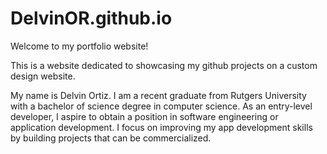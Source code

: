 # DelvinOR.github.io

Welcome to my portfolio website!

This is a website dedicated to showcasing my github projects on a custom design website.

My name is Delvin Ortiz. I am a recent graduate from Rutgers University with a bachelor of science degree in computer science. As an entry-level developer, I aspire to obtain a position in software engineering or application development. I focus on improving my app development skills by building projects that can be commercialized.
